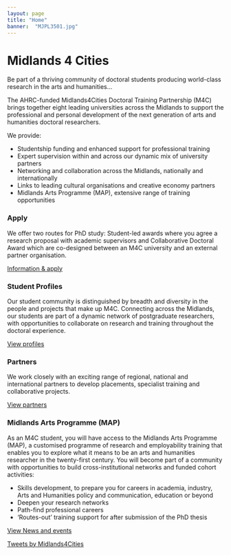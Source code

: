 ```yaml
---
layout: page
title: "Home"
banner:  "MJPL3501.jpg"
---
```


<h1>Midlands 4 Cities</h1>

<div class="row home" markdown="1">
<div class="col-md-8 homepad" markdown="1">

<p class="strap">Be part of a thriving community of doctoral students producing world-class research in the arts and humanities...</p>

The AHRC-funded Midlands4Cities Doctoral Training Partnership (M4C) brings together eight leading universities across the Midlands to support the professional and personal development of the next generation of arts and humanities doctoral researchers.

We provide:

- Studentship funding and enhanced support for professional training
- Expert supervision within and across our dynamic mix of university partners
- Networking and collaboration across the Midlands, nationally and internationally
- Links to leading cultural organisations and creative economy partners
- Midlands Arts Programme (MAP), extensive range of training opportunities


<h3>Apply</h3>
We offer two routes for PhD study: Student-led awards where you agree a research proposal with academic supervisors and Collaborative Doctoral Award which are co-designed between an M4C university and an external partner organisation.

<a class="btn btn-secondary" href="/m4c/apply.html" role="button">Information &amp; apply <i class="fas fa-chevron-right padl"></i></a>


<h3>Student Profiles</h3>
Our student community is distinguished by breadth and diversity in the people and projects that make up M4C. Connecting across the Midlands, our students are part of a dynamic network of postgraduate researchers, with opportunities to collaborate on research and training throughout the doctoral experience.

<a class="btn btn-secondary" href="/m4c/profiles.html" role="button">View profiles <i class="fas fa-chevron-right padl"></i></a>


<h3>Partners</h3>
We work closely with an exciting range of regional, national and international partners to develop placements, specialist training and collaborative projects.

<a class="btn btn-secondary" href="/m4c/partners.html" role="button">View partners <i class="fas fa-chevron-right padl"></i></a>


<h3>Midlands Arts Programme (MAP)</h3>
As an M4C student, you will have access to the Midlands Arts Programme (MAP), a customised programme of research and employability training that enables you to explore what it means to be an arts and humanities researcher in the twenty-first century.  You will become part of a community with opportunities to build cross-institutional networks and funded cohort activities:

- Skills development, to prepare you for careers in academia, industry, Arts and Humanities policy and communication, education or beyond
- Deepen your research networks
- Path-find professional careers
- ‘Routes-out’ training support for after submission of the PhD thesis

<a class="btn btn-secondary" href="/m4c/news.html" role="button">View News and events <i class="fas fa-chevron-right padl"></i></a>

  </div>


  <div class="col-md-4">
    <a class="twitter-timeline" data-theme="light" data-link-color="#9b1b3a" data-tweet-limit="3" href="https://twitter.com/Midlands4Cities?ref_src=twsrc%5Etfw">Tweets by Midlands4Cities</a> <script async src="https://platform.twitter.com/widgets.js" charset="utf-8"></script>
  </div>
</div>
